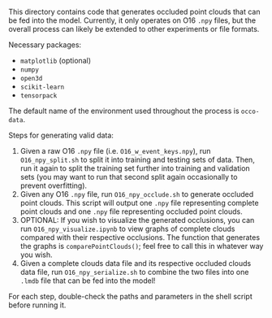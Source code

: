 This directory contains code that generates occluded point clouds that can be fed into the model. Currently, it only operates on O16 `.npy` files, but the overall process can likely be extended to other experiments or file formats.

Necessary packages:
- `matplotlib` (optional)
- `numpy`
- `open3d`
- `scikit-learn`
- `tensorpack`

The default name of the environment used throughout the process is `occo-data`.

Steps for generating valid data:
1. Given a raw O16 `.npy` file (i.e. `O16_w_event_keys.npy`), run `O16_npy_split.sh` to split it into training and testing sets of data. Then, run it again to split the training set further into training and validation sets (you may want to run that second split again occasionally to prevent overfitting).
2. Given any O16 `.npy` file, run `O16_npy_occlude.sh` to generate occluded point clouds. This script will output one `.npy` file representing complete point clouds and one `.npy` file representing occluded point clouds.
3. OPTIONAL: If you wish to visualize the generated occlusions, you can run `O16_npy_visualize.ipynb` to view graphs of complete clouds compared with their respective occlusions. The function that generates the graphs is `comparePointClouds()`; feel free to call this in whatever way you wish.
4. Given a complete clouds data file and its respective occluded clouds data file, run `O16_npy_serialize.sh` to combine the two files into one `.lmdb` file that can be fed into the model!

For each step, double-check the paths and parameters in the shell script before running it.